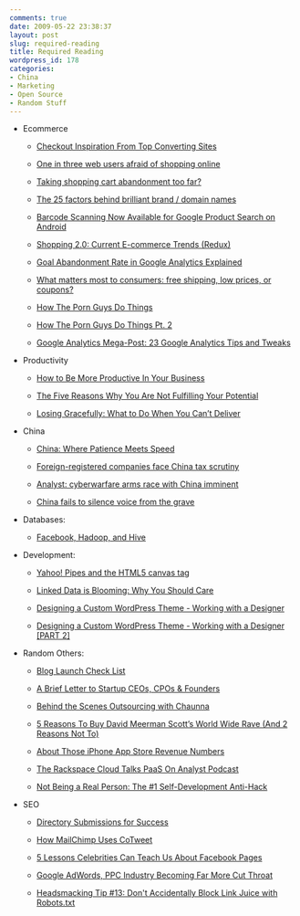 ```yaml
---
comments: true
date: 2009-05-22 23:38:37
layout: post
slug: required-reading
title: Required Reading
wordpress_id: 178
categories:
- China
- Marketing
- Open Source
- Random Stuff
---
```



	
  * Ecommerce

	
    * [Checkout Inspiration From Top Converting Sites](http://www.getelastic.com/no-required-registration/)

	
    * [One in three web users afraid of shopping online](http://econsultancy.com/blog/3807-one-in-three-web-users-afraid-of-shopping-online)

	
    * [Taking shopping cart abandonment too far?](http://econsultancy.com/blog/3827-taking-shopping-cart-abandonment-too-far)

	
    * [The 25 factors behind brilliant brand / domain names](http://econsultancy.com/blog/3821-the-25-factors-behind-brilliant-brand-domain-names)

	
    * [Barcode Scanning Now Available for Google Product Search on Android](http://feeds.searchenginewatch.com/~r/sewblog/~3/2FquJzi4ZBM/090514-140807)

	
    * [Shopping 2.0: Current E-commerce Trends (Redux)](http://feedproxy.google.com/~r/readwriteweb/~3/TNhdVIGaWmY/shopping_20_current_e-commerce_trends_redux.php)

	
    * [ Goal Abandonment Rate in Google Analytics Explained ](http://www.googleanalyticsresults.com/2009/05/goal-abandonment-rate-in-google.html)

	
    * [What matters most to consumers: free shipping, low prices, or coupons?](http://ebaystrategies.blogs.com/ebay_strategies/2009/05/what-matters-most-to-consumers-free-shipping-low-prices-or-coupons.html)

	
    * [How The Porn Guys Do Things](http://sitefling.com/blog/how-the-porn-guys-do-things/)

	
    * [How The Porn Guys Do Things Pt. 2](http://sitefling.com/blog/how-the-porn-guys-do-things-pt-2/)

	
    * [Google Analytics Mega-Post: 23 Google Analytics Tips and Tweaks](http://www.searchenginepeople.com/blog/google-analytics-mega-post-23-google-analytics-tips-and-tweaks.html)




	
  * Productivity

	
    * [How to Be More Productive In Your Business](http://feeds.lifehack.org/~r/LifeHack/~3/HiM67TNuSgk/how-to-be-more-productive-in-your-business.html)

	
    * [The Five Reasons Why You Are Not Fulfilling Your Potential](http://feeds.lifehack.org/~r/LifeHack/~3/9iU8bo48ZJo/the-five-reasons-why-you-are-not-fulfilling-your-potential.html)

	
    * [Losing Gracefully: What to Do When You Can’t Deliver](http://feedproxy.google.com/~r/Webworkerdaily/~3/QQqw5LtV9qM/)







	
  * China

	
    * [China: Where Patience Meets Speed](http://www.techcrunch.com/2009/05/10/china-where-patience-meets-speed/)

	
    * [Foreign-registered companies face China tax scrutiny](http://www.ft.com/cms/s/0/4be93d94-42fe-11de-b793-00144feabdc0.html)

	
    * [Analyst: cyberwarfare arms race with China imminent](http://feeds.arstechnica.com/~r/arstechnica/index/~3/R6k_Bjoo1e8/analyst-cyberwarfare-arms-race-with-china-imminent.ars)

	
    * [China fails to silence voice from the grave](http://www.ft.com/cms/s/0/8b68e962-4176-11de-bdb7-00144feabdc0.html)




	
  * Databases:

	
    * [Facebook, Hadoop, and Hive](http://www.dbms2.com/2009/05/11/facebook-hadoop-and-hive/)




	
  * Development:

	
    * [Yahoo! Pipes and the HTML5 canvas tag](http://feedproxy.google.com/~r/blogspot/Dcni/~3/6GtC-PyydnU/yahoo-pipes-and.html)

	
    * [Linked Data is Blooming: Why You Should Care](http://feedproxy.google.com/~r/readwriteweb/~3/rYa_G525ROc/linked_data_is_blooming_why_you_should_care.php)

	
    * [Designing a Custom WordPress Theme - Working with a Designer](http://feedproxy.google.com/~r/ProbloggerHelpingBloggersEarnMoney/~3/9T1zER9sGWQ/)

	
    * [Designing a Custom WordPress Theme - Working with a Designer [PART 2]](http://feedproxy.google.com/~r/ProbloggerHelpingBloggersEarnMoney/~3/cB5G32NhESU/)




	
  * Random Others:

	
    * [Blog Launch Check List](http://feedproxy.google.com/~r/seomoz/~3/JM-qNwP4ybc/Blog-Launch-Check-list)

	
    * [A Brief Letter to Startup CEOs, CPOs & Founders](http://feedproxy.google.com/~r/seomoz/~3/NTqOCVFHwHE/a-brief-letter-to-startup-ceos-cpos-founders)

	
    * [Behind the Scenes Outsourcing with Chaunna](http://feedproxy.google.com/~r/sitefling/~3/xstCwxxuxGI/)

	
    * [5 Reasons To Buy David Meerman Scott’s World Wide Rave (And 2 Reasons Not To)](http://onlinemarketerblog.com/2009/05/5-reasons-to-buy-david-meerman-scotts-world-wide-rave-and-2-reasons-not-to/)

	
    * [About Those iPhone App Store Revenue Numbers](http://feedproxy.google.com/~r/Techcrunch/~3/gAmoVUCCOBQ/)

	
    * [The Rackspace Cloud Talks PaaS On Analyst Podcast](http://feedproxy.google.com/~r/Mosso/~3/fCTE8__NMs0/)

	
    * [Not Being a Real Person: The #1 Self-Development Anti-Hack](http://feedproxy.google.com/~r/FinanceYourFreedom/~3/v6hZxNFpACo/)




	
  * SEO

	
    * [Directory Submissions for Success](http://feedproxy.google.com/~r/seopittfall/~3/SPgFCV0p7WA/directory-submissions-for-success)

	
    * [How MailChimp Uses CoTweet](http://www.mailchimp.com/blog/how-mailchimp-uses-cotweet/)

	
    * [5 Lessons Celebrities Can Teach Us About Facebook Pages](http://mashable.com/2009/05/15/celebrity-facebook-pages/)

	
    * [Google AdWords, PPC Industry Becoming Far More Cut Throat](http://www.seobook.com/trademark-schmademark)

	
    * [Headsmacking Tip #13: Don't Accidentally Block Link Juice with Robots.txt](http://feedproxy.google.com/~r/seomoz/~3/5cqvi12MopA/headsmacking-tip-13-dont-accidentally-block-link-juice-with-robotstxt)






